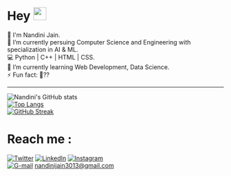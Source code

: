 # Hey <img src="https://raw.githubusercontent.com/MartinHeinz/MartinHeinz/master/wave.gif" width="30px">

👋 I'm Nandini Jain. \
🔭 I’m currently persuing Computer Science and Engineering with specialization in AI & ML. \
💻 Python | C++ | HTML | CSS. \
🌱 I’m currently learning Web Development, Data Science. \
⚡ Fun fact: 👀??


<hr>

![Nandini's GitHub stats](https://github-readme-stats.vercel.app/api?username=nandiniinj&show_icons=true&theme=radical&hide_border=true) \
[![Top Langs](https://github-readme-stats.vercel.app/api/top-langs/?username=nandiniinj&layout=compact&theme=radical&hide_border=true)](https://github.com/nandiniinj) \
[![GitHub Streak](http://github-readme-streak-stats.herokuapp.com?user=nandiniinj&theme=radical&hide_border=true)](https://git.io/streak-stats)
<!-- Actual text -->

# Reach me :
[![Twitter][1.4]][1]  [![LinkedIn][2.4]][2] [![Instagram][4.4]][4] \
[![G-mail][3.4]][4] nandinijain3013@gmail.com
<!-- Icons -->

[1.4]: https://img.icons8.com/color/48/000000/twitter--v1.png
[2.4]: https://img.icons8.com/fluent/48/000000/linkedin.png
[3.4]: https://img.icons8.com/color/48/000000/gmail.png
[4.4]: https://img.icons8.com/color/48/000000/instagram-new--v2.png

<!-- Links to your social media accounts -->

[1]: https://twitter.com/Nandinii_nj
[2]: https://www.linkedin.com/in/nandinijain-nj/
[4]: https://www.instagram.com/nandinii_nj/




